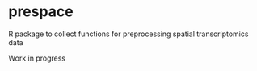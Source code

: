 # prespace
R package to collect functions for preprocessing spatial transcriptomics data

Work in progress
